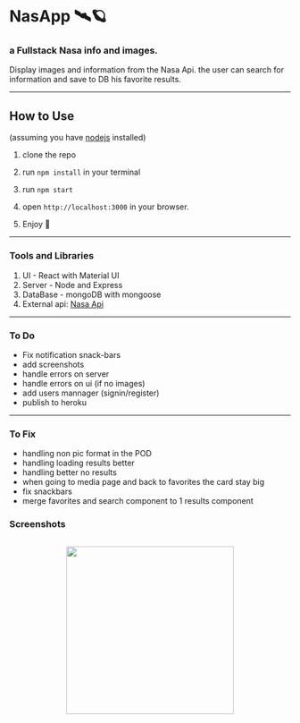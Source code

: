 # NasApp 🛰🪐

### a Fullstack Nasa info and images.

Display images and information from the Nasa Api. the user can search for information and save to DB his favorite results.

---

## How to Use

(assuming you have [nodejs](https://nodejs.org/en/) installed)

1. clone the repo

2. run `npm install` in your terminal

3. run `npm start`

4. open `http://localhost:3000` in your browser.
5. Enjoy 🚀

---

### Tools and Libraries

1. UI - React with Material UI
2. Server - Node and Express
3. DataBase - mongoDB with mongoose
4. External api: [Nasa Api](https://api.nasa.gov/)

---

### To Do

- Fix notification snack-bars
- add screenshots
- handle errors on server
- handle errors on ui (if no images)
- add users mannager (signin/register)
- publish to heroku

---

### To Fix

- handling non pic format in the POD
- handling loading results better
- handling better no results
- when going to media page and back to favorites the card stay big
- fix snackbars
- merge favorites and search component to 1 results component

### Screenshots

## <p align="center"><img src="" width="300"> </p>
